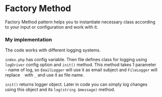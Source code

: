 # Factory Method

Factory Method pattern helps you to instantiate necessary class according to your input or configuration and work with it.

### My implementation

The code works with different logging systems.

`index.php` has config variable. Then file defines class for logging using `logDriver` config option and `init()` method. This method takes 1 parameter - name of log, so `EmailLogger` will use it as email subject and `FileLogger` will replace ` ` with `_` and use it as file name.

`init()` returns logger object. Later in code you can simply log changes using this object and its `log(string $message)` method.